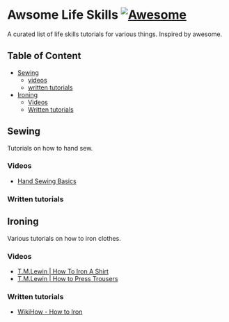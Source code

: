 # Awsome Life Skills [![Awesome](https://cdn.rawgit.com/sindresorhus/awesome/d7305f38d29fed78fa85652e3a63e154dd8e8829/media/badge.svg)](https://github.com/sindresorhus/awesome)
A curated list of life skills tutorials for various things. Inspired by awesome.

## Table of Content
- [Sewing](#sewing)
  - [videos](#videos)
  - [written tutorials](#written-tutorials)
- [Ironing](#clothes-ironing)
  - [Videos](#videos)
  - [Written tutorials](#written-tutorials)

## Sewing
Tutorials on how to hand sew.

### Videos
- [Hand Sewing Basics](https://www.youtube.com/watch?v=B2mfJweh8a0)

### Written tutorials

## Ironing
Various tutorials on how to iron clothes.

### Videos
- [T.M.Lewin | How To Iron A Shirt](https://www.youtube.com/watch?v=yK6iQj-I_0w)
- [T.M.Lewin | How to Press Trousers](https://www.youtube.com/watch?v=Lhuhb2KNqVM)

### Written tutorials
- [WikiHow - How to Iron](http://www.wikihow.com/Iron)



